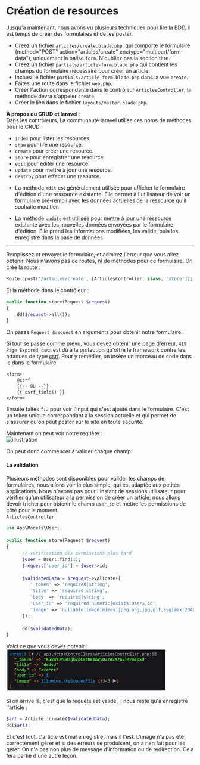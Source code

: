# Création de resources

Jusqu'à maintenant, nous avons vu plusieurs techniques pour lire la BDD, il est temps de créer des formulaires et de les poster.

- Créez un fichier `articles/create.blade.php`. qui comporte le formulaire (method="POST" action="articles/create" enctype="multipart/form-data"), uniquement la balise `form`. N'oubliez pas la section titre.
- Créez un fichier `partials/article-form.blade.php` qui contient les champs du formulaire nécessaire pour créer un article.
- Incluez le fichier `partials/article-form.blade.php` dans la vue `create`.
- Faites une route dans le fichier `web.php`.
- Créer l'action correspondante dans le contrôleur `ArticlesController`, la méthode devra s'appeler `create`.
- Créer le lien dans le fichier `layouts/master.blade.php`.

**À propos du CRUD et laravel** :  
Dans les contrôleurs, La communauté laravel utilise ces noms de méthodes pour le CRUD :
- `index` pour lister les resources.
- `show` pour lire une resource. 
- `create` pour créer une resource. 
- `store` pour enregistrer une resource. 
- `edit` pour éditer une resource.
- `update` pour mettre à jour une resource.
- `destroy` pour effacer une resource.

* La méthode `edit` est généralement utilisée pour afficher le formulaire d'édition d'une ressource existante. Elle permet à l'utilisateur de voir un formulaire pré-rempli avec les données actuelles de la ressource qu'il souhaite modifier.

* La méthode `update` est utilisée pour mettre à jour une ressource existante avec les nouvelles données envoyées par le formulaire d'édition. Elle prend les informations modifiées, les valide, puis les enregistre dans la base de données.
---
Remplissez et envoyer le formulaire, et admirez l'erreur que vous allez obtenir.
Nous n'avons pas de routes, ni de méthodes pour ce formulaire.
On crée la route :
```php
Route::post('/articles/create', [ArticlesController::class, 'store']);
```
Et la méthode dans le contrôleur :
```php
public function store(Request $request)
{
    dd($request->all());
}
```
On passe `Request $request` en arguments pour obtenir notre formulaire.

Si tout se passe comme prévu, vous devez obtenir une page d'erreur, `419 Page Expired`, ceci est dû à la protection qu'offre le framework contre les attaques de type [csrf](https://fr.wikipedia.org/wiki/Cross-site_request_forgery).
Pour y remédier, on insère un morceau de code dans le dans le formulaire 
```blade
<form>
    @csrf
    {{-- OU --}}
    {{ csrf_field() }}
</form>
```
Ensuite faites `f12` pour voir l'input qui s'est ajouté dans le formulaire. C'est un token unique correspondant à la session actuelle et qui permet de s'assurer qu'on peut poster sur le site en toute sécurité.

Maintenant on peut voir notre requête :  
![illustration](../img/lara-post.PNG)

On peut donc commencer à valider chaque champ.

#### La validation
Plusieurs méthodes sont disponibles pour valider les champs de formulaires, nous allons voir la plus simple, qui est adaptée aux petites applications.
Nous n'avons pas pour l'instant de sessions utilisateur pour vérifier qu'un utilisateur a la permission de créer un article, nous allons devoir tricher pour obtenir le champ `user_id` et mettre les permissions de côté pour le moment.  
`ArticlesController`
```php
use App\Models\User;

public function store(Request $request)
{
      // vérification des permissions plus tard
      $user = User::find(1);
      $request['user_id'] = $user->id;

      $validatedData = $request->validate([
         '_token' => 'required|string',
         'title' => 'required|string',
         'body' => 'required|string',
         'user_id' => 'required|numeric|exists:users,id',
         'image' => 'nullable|image|mimes:jpeg,png,jpg,gif,svg|max:2048',
      ]);

      dd($validatedData);
}
```
Voici ce que vous devez obtenir :  
![illustration](../img/request.PNG)

Si on arrive là, c'est que la requête est valide, il nous reste qu'a enregistré l'article :
```php
$art = Article::create($validatedData);
dd($art);
```
Et c'est tout. L'article est mal enregistré, mais il l'est. L'image n'a pas été correctement gérer et si des erreurs se produisent, on a rien fait pour les gérer. On n'a pas non plus de message d'information ou de redirection. Cela fera partie d'une autre leçon.
